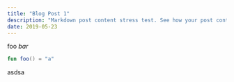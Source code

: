 ```yaml
---
title: "Blog Post 1"
description: "Markdown post content stress test. See how your post content is being styled with Tailwind CSS."
date: 2019-05-23
---
```


foo *bar*

```kotlin
fun foo() = "a"
```


asdsa